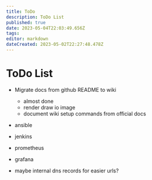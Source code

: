 ```yaml
---
title: ToDo
description: ToDo List
published: true
date: 2023-05-04T22:03:49.656Z
tags: 
editor: markdown
dateCreated: 2023-05-02T22:27:48.478Z
---
```


# ToDo List

* Migrate docs from github README to wiki
	* almost done
  * render draw io image
  * document wiki setup commands from official docs

* ansible
* jenkins
* prometheus
* grafana
* maybe internal dns records for easier urls?